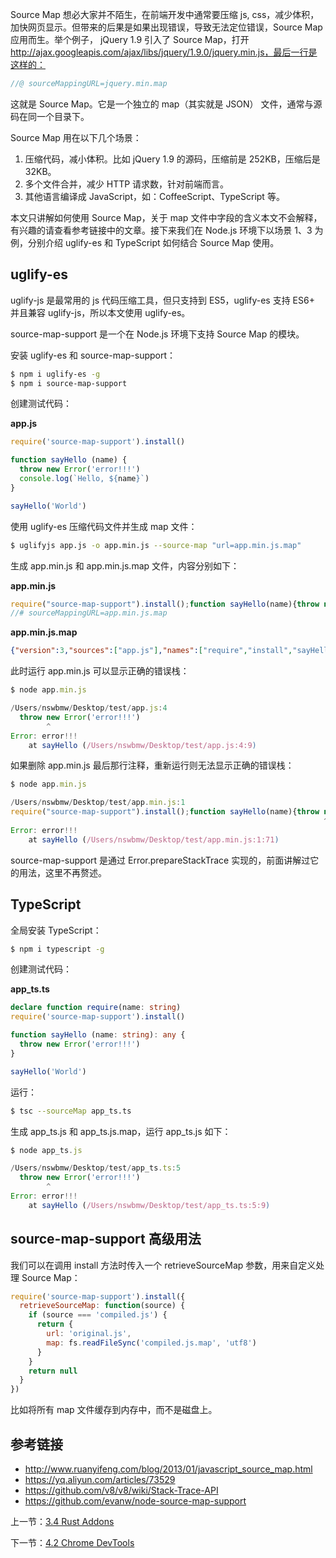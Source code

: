 Source Map 想必大家并不陌生，在前端开发中通常要压缩 js, css，减少体积，加快网页显示。但带来的后果是如果出现错误，导致无法定位错误，Source Map 应用而生。举个例子， jQuery 1.9 引入了 Source Map，打开 http://ajax.googleapis.com/ajax/libs/jquery/1.9.0/jquery.min.js，最后一行是这样的：

```js
//@ sourceMappingURL=jquery.min.map
```

这就是 Source Map。它是一个独立的 map（其实就是 JSON） 文件，通常与源码在同一个目录下。

Source Map 用在以下几个场景：

1. 压缩代码，减小体积。比如 jQuery 1.9 的源码，压缩前是 252KB，压缩后是 32KB。
2. 多个文件合并，减少 HTTP 请求数，针对前端而言。
3. 其他语言编译成 JavaScript，如：CoffeeScript、TypeScript 等。

本文只讲解如何使用 Source Map，关于 map 文件中字段的含义本文不会解释，有兴趣的请查看参考链接中的文章。接下来我们在 Node.js 环境下以场景 1、3 为例，分别介绍 uglify-es 和 TypeScript 如何结合 Source Map 使用。

## uglify-es

uglify-js 是最常用的 js 代码压缩工具，但只支持到 ES5，uglify-es 支持 ES6+ 并且兼容 uglify-js，所以本文使用 uglify-es。

source-map-support 是一个在 Node.js 环境下支持 Source Map 的模块。

安装 uglify-es 和 source-map-support：

```sh
$ npm i uglify-es -g
$ npm i source-map-support
```

创建测试代码：

**app.js**

```js
require('source-map-support').install()

function sayHello (name) {
  throw new Error('error!!!')
  console.log(`Hello, ${name}`)
}

sayHello('World')
```

使用 uglify-es 压缩代码文件并生成 map 文件：

```sh
$ uglifyjs app.js -o app.min.js --source-map "url=app.min.js.map"
```

生成 app.min.js 和 app.min.js.map 文件，内容分别如下：

**app.min.js**

```js
require("source-map-support").install();function sayHello(name){throw new Error("error!!!");console.log(`Hello, ${name}`)}sayHello("World");
//# sourceMappingURL=app.min.js.map
```

**app.min.js.map**

```json
{"version":3,"sources":["app.js"],"names":["require","install","sayHello","name","Error","console","log"],"mappings":"AAAAA,QAAQ,sBAAsBC,UAE9B,SAASC,SAAUC,MACjB,MAAM,IAAIC,MAAM,YAChBC,QAAQC,cAAcH,QAGxBD,SAAS"}
```

此时运行 app.min.js 可以显示正确的错误栈：

```js
$ node app.min.js

/Users/nswbmw/Desktop/test/app.js:4
  throw new Error('error!!!')
        ^
Error: error!!!
    at sayHello (/Users/nswbmw/Desktop/test/app.js:4:9)
```

如果删除 app.min.js 最后那行注释，重新运行则无法显示正确的错误栈：

```js
$ node app.min.js

/Users/nswbmw/Desktop/test/app.min.js:1
require("source-map-support").install();function sayHello(name){throw new Error("error!!!");console.log(`Hello, ${name}`)}sayHello("World");
                                                                      ^
Error: error!!!
    at sayHello (/Users/nswbmw/Desktop/test/app.min.js:1:71)
```

source-map-support 是通过 Error.prepareStackTrace 实现的，前面讲解过它的用法，这里不再赘述。

## TypeScript

全局安装 TypeScript：

```sh
$ npm i typescript -g
```

创建测试代码：

**app_ts.ts**

```typescript
declare function require(name: string)
require('source-map-support').install()

function sayHello (name: string): any {
  throw new Error('error!!!')
}

sayHello('World')
```

运行：

```sh
$ tsc --sourceMap app_ts.ts
```

生成 app_ts.js 和 app_ts.js.map，运行 app_ts.js 如下：

```js
$ node app_ts.js

/Users/nswbmw/Desktop/test/app_ts.ts:5
  throw new Error('error!!!')
        ^
Error: error!!!
    at sayHello (/Users/nswbmw/Desktop/test/app_ts.ts:5:9)
```

## source-map-support 高级用法

我们可以在调用 install 方法时传入一个 retrieveSourceMap 参数，用来自定义处理 Source Map：

```js
require('source-map-support').install({
  retrieveSourceMap: function(source) {
    if (source === 'compiled.js') {
      return {
        url: 'original.js',
        map: fs.readFileSync('compiled.js.map', 'utf8')
      }
    }
    return null
  }
})
```

比如将所有 map 文件缓存到内存中，而不是磁盘上。

## 参考链接

- http://www.ruanyifeng.com/blog/2013/01/javascript_source_map.html
- https://yq.aliyun.com/articles/73529
- https://github.com/v8/v8/wiki/Stack-Trace-API
- https://github.com/evanw/node-source-map-support

上一节：[3.4 Rust Addons](https://github.com/nswbmw/node-in-debugging/blob/master/3.4%20Rust%20Addons.md)

下一节：[4.2 Chrome DevTools](https://github.com/nswbmw/node-in-debugging/blob/master/4.2%20Chrome%20DevTools.md)
